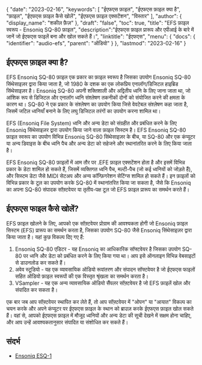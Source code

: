 {
"date": "2023-02-16",
  "keywords": [
"ईएफएस फ़ाइल",
"ईएफएस फ़ाइल क्या है",
"फ़ाइल",
"ईएफएस फ़ाइल कैसे खोलें",
"ईएफएस फ़ाइल एक्सटेंशन",
"विस्तार"
],
  "author": {
"display_name": "शकील फ़ैज़"
},
"draft": "false",
"toc": true,
"title": "EFS फ़ाइल स्वरूप - Ensoniq SQ-80 फ़ाइल",
  "description":"ईएफएस फ़ाइल प्रारूप और एपीआई के बारे में जानें जो ईएफएस फाइलें बना और खोल सकते हैं।",
"linktitle": "ईएफएस",
  "menu": {
    "docs": {
      "identifier": "audio-efs",
"parent": "ऑडियो"
}
},
"lastmod": "2023-02-16"
}

## ईएफएस फ़ाइल क्या है?

EFS Ensoniq SQ-80 फ़ाइल एक प्रकार का फ़ाइल स्वरूप है जिसका उपयोग Ensoniq SQ-80 सिंथेसाइज़र द्वारा किया जाता है, जो 1980 के दशक का एक लोकप्रिय एनालॉग/डिजिटल हाइब्रिड सिंथेसाइज़र है। Ensoniq SQ-80 अपनी शक्तिशाली और अद्वितीय ध्वनि के लिए जाना जाता था, जो आंशिक रूप से डिजिटल और एनालॉग ध्वनि संश्लेषण तकनीकों दोनों को संयोजित करने की क्षमता के कारण था। SQ-80 ने एक प्रकार के संश्लेषण का उपयोग किया जिसे वेवटेबल संश्लेषण कहा जाता है, जिसमें जटिल ध्वनियाँ बनाने के लिए लघु डिजिटल तरंगों का उपयोग करना शामिल था।

EFS (Ensoniq File System) ध्वनि और अन्य डेटा को संग्रहीत और प्रबंधित करने के लिए Ensoniq सिंथेसाइज़र द्वारा उपयोग किया जाने वाला फ़ाइल सिस्टम है। EFS Ensoniq SQ-80 फ़ाइल स्वरूप का उपयोग विभिन्न Ensoniq SQ-80 सिंथेसाइज़र के बीच, या SQ-80 और एक कंप्यूटर या अन्य डिवाइस के बीच ध्वनि पैच और अन्य डेटा को सहेजने और स्थानांतरित करने के लिए किया जाता है।

EFS Ensoniq SQ-80 फ़ाइलों में आम तौर पर .EFE फ़ाइल एक्सटेंशन होता है और इसमें विभिन्न प्रकार के डेटा शामिल हो सकते हैं, जिसमें व्यक्तिगत ध्वनि पैच, मल्टी-पैच (जो कई ध्वनियों को जोड़ते हैं), और सिस्टम डेटा जैसे MIDI सेटअप और अन्य कॉन्फ़िगरेशन सेटिंग्स शामिल हो सकते हैं। इन फ़ाइलों को विभिन्न प्रकार के टूल का उपयोग करके SQ-80 में स्थानांतरित किया जा सकता है, जैसे कि Ensoniq का अपना SQ-80 संपादक सॉफ़्टवेयर या तृतीय-पक्ष टूल जो EFS फ़ाइल प्रारूप का समर्थन करते हैं।

## ईएफएस फाइल कैसे खोलें?

EFS फ़ाइल खोलने के लिए, आपको एक सॉफ़्टवेयर प्रोग्राम की आवश्यकता होगी जो Ensoniq फ़ाइल सिस्टम (EFS) प्रारूप का समर्थन करता है, जिसका उपयोग SQ-80 जैसे Ensoniq सिंथेसाइज़र द्वारा किया जाता है। यहां कुछ विकल्प दिए गए हैं:

1. Ensoniq SQ-80 एडिटर - यह Ensoniq का आधिकारिक सॉफ्टवेयर है जिसका उपयोग SQ-80 पर ध्वनि और डेटा को प्रबंधित करने के लिए किया गया था। आप इसे ऑनलाइन विभिन्न वेबसाइटों से डाउनलोड कर सकते हैं।
2. अवेव स्टूडियो - यह एक व्यावसायिक ऑडियो रूपांतरण और संपादन सॉफ्टवेयर है जो ईएफएस फाइलों सहित ऑडियो फ़ाइल स्वरूपों की एक विस्तृत श्रृंखला का समर्थन करता है।
3. VSampler - यह एक अन्य व्यावसायिक ऑडियो सैंपलर सॉफ़्टवेयर है जो EFS फ़ाइलें खोल और संपादित कर सकता है।

एक बार जब आप सॉफ़्टवेयर स्थापित कर लेते हैं, तो आप सॉफ़्टवेयर में "ओपन" या "आयात" विकल्प का चयन करके और अपने कंप्यूटर पर ईएफएस फ़ाइल के स्थान को ब्राउज़ करके ईएफएस फ़ाइल खोल सकते हैं। वहां से, आपको ईएफएस फ़ाइल में मौजूद ध्वनियों और अन्य डेटा की सूची देखने में सक्षम होना चाहिए, और आप उन्हें आवश्यकतानुसार संपादित या संशोधित कर सकते हैं।

## संदर्भ
* [Ensoniq ESQ-1](https://en.wikipedia.org/wiki/Ensoniq_ESQ-1)

